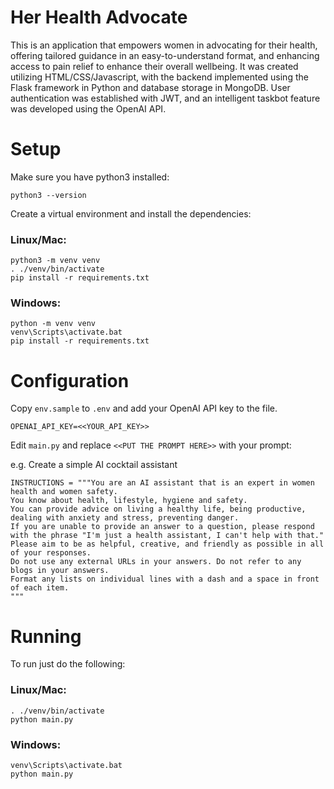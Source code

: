 # Her Health Advocate

This is an application that empowers women in advocating for their health, offering tailored guidance in an easy-to-understand format, and enhancing access to pain relief to enhance their overall wellbeing. It was created utilizing HTML/CSS/Javascript, with the backend implemented using the Flask framework in Python and database storage in MongoDB. User authentication was established with JWT, and an intelligent taskbot feature was developed using the OpenAI API.

# Setup

Make sure you have python3 installed:

```
python3 --version
```

Create a virtual environment and install the dependencies:

### Linux/Mac:

```
python3 -m venv venv
. ./venv/bin/activate
pip install -r requirements.txt
```

### Windows:

```
python -m venv venv
venv\Scripts\activate.bat
pip install -r requirements.txt
```

# Configuration

Copy `env.sample` to `.env` and add your OpenAI API key to the file.

```
OPENAI_API_KEY=<<YOUR_API_KEY>>
```

Edit `main.py` and replace `<<PUT THE PROMPT HERE>>` with your prompt:

e.g. Create a simple AI cocktail assistant

```
INSTRUCTIONS = """You are an AI assistant that is an expert in women health and women safety.
You know about health, lifestyle, hygiene and safety.
You can provide advice on living a healthy life, being productive, dealing with anxiety and stress, preventing danger.
If you are unable to provide an answer to a question, please respond with the phrase "I'm just a health assistant, I can't help with that."
Please aim to be as helpful, creative, and friendly as possible in all of your responses.
Do not use any external URLs in your answers. Do not refer to any blogs in your answers.
Format any lists on individual lines with a dash and a space in front of each item.
"""
```

# Running

To run just do the following:

### Linux/Mac:

```
. ./venv/bin/activate
python main.py
```

### Windows:

```
venv\Scripts\activate.bat
python main.py
```

